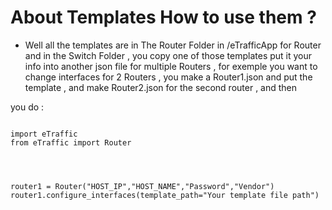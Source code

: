 # About Templates  How to use them ?




- Well all the templates are in The Router Folder in /eTrafficApp for Router and in the Switch Folder , you copy one of those templates put it your info into another json file for multiple Routers , for exemple you want to change interfaces for 2 Routers , you make a Router1.json and put the template , and make Router2.json
for the second router , and then

you do :



```

import eTraffic
from eTraffic import Router




router1 = Router("HOST_IP","HOST_NAME","Password","Vendor")
router1.configure_interfaces(template_path="Your template file path")











```
